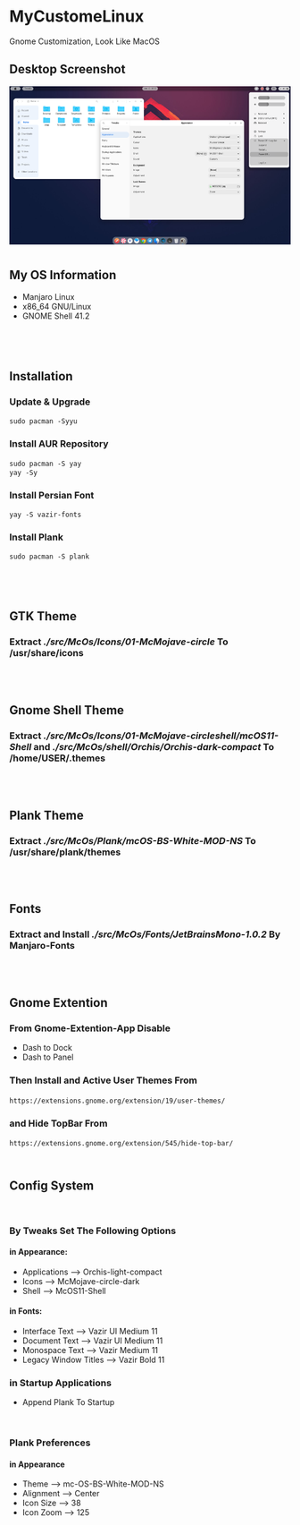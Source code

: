 # MyCustomeLinux

Gnome Customization, Look Like MacOS

## Desktop Screenshot

![alt](./src/Image/Desktop.png)

#

## My OS Information

- Manjaro Linux
- x86_64 GNU/Linux
- GNOME Shell 41.2

<br/><br/>

#

## Installation

### Update & Upgrade

    sudo pacman -Syyu

### Install AUR Repository

    sudo pacman -S yay
    yay -Sy

### Install Persian Font

    yay -S vazir-fonts

### Install Plank

    sudo pacman -S plank

<br/><br/>

#

## GTK Theme

### Extract _./src/McOs/Icons/01-McMojave-circle_ To **/usr/share/icons**

<br/><br/>

## Gnome Shell Theme

### Extract _./src/McOs/Icons/01-McMojave-circleshell/mcOS11-Shell_ and _./src/McOs/shell/Orchis/Orchis-dark-compact_ To **/home/USER/.themes**

<br/><br/>

## Plank Theme

### Extract _./src/McOs/Plank/mcOS-BS-White-MOD-NS_ To **/usr/share/plank/themes**

<br/><br/>

## Fonts

### Extract and Install _./src/McOs/Fonts/JetBrainsMono-1.0.2_ By Manjaro-Fonts

<br/><br/>

## Gnome Extention

### From Gnome-Extention-App Disable

- Dash to Dock
- Dash to Panel

### Then Install and Active User Themes From

`https://extensions.gnome.org/extension/19/user-themes/`

### and Hide TopBar From

`https://extensions.gnome.org/extension/545/hide-top-bar/`
<br/><br/>

#

## Config System

<br/>

### By Tweaks Set The Following Options

#### in Appearance:

- Applications --> Orchis-light-compact
- Icons --> McMojave-circle-dark
- Shell --> McOS11-Shell

#### in Fonts:

- Interface Text --> Vazir UI Medium 11
- Document Text --> Vazir UI Medium 11
- Monospace Text --> Vazir Medium 11
- Legacy Window Titles --> Vazir Bold 11

### in Startup Applications

- Append Plank To Startup

<br/>

### Plank Preferences

#### in Appearance

- Theme --> mc-OS-BS-White-MOD-NS
- Alignment --> Center
- Icon Size --> 38
- Icon Zoom --> 125
